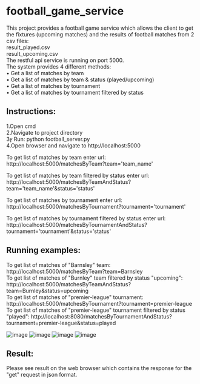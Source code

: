 # football_game_service


This project provides a football game service which allows the client to get the fixtures (upcoming matches) and the results of football matches from 2 csv files:</br>
result_played.csv </br>
result_upcoming.csv </br>
The restful api service is running on port 5000. </br>
The system provides 4 different methods: </br>
• Get a list of matches by team </br>
• Get a list of matches by team & status (played/upcoming) </br>
• Get a list of matches by tournament </br>
• Get a list of matches by tournament filtered by status </br>


## Instructions: </br>
1.Open cmd </br>
2.Navigate to project directory </br>
3ץ Run: python football_server.py </br>
4.Open browser and navigate to http://localhost:5000 </br> 


To get list of matches by team enter url:
http://localhost:5000/matchesByTeam?team='team_name' </br> 

To get list of matches by team filtered by status enter url:
http://localhost:5000/matchesByTeamAndStatus?team='team_name'&status='status' 

To get list of matches by tournament enter url:
http://localhost:5000/matchesByTournament?tournament='tournament'  </br>

To get list of matches by tournament filtered by status enter url:
http://localhost:5000/matchesByTournamentAndStatus?tournament='tournament'&status='status' 


## Running examples: </br>
To get list of matches of "Barnsley" team: http://localhost:5000/matchesByTeam?team=Barnsley </br>
To get list of matches of "Burnley" team filtered by status "upcoming": http://localhost:5000/matchesByTeamAndStatus?team=Burnley&status=upcoming </br>
To get list of matches of "premier-league" tournament: http://localhost:5000/matchesByTournament?tournament=premier-league </br>
To get list of matches of "premier-league" tournament filtered by status "played": http://localhost:8080/matchesByTournamentAndStatus?tournament=premier-league&status=played </br>


![image](https://user-images.githubusercontent.com/71599740/133821622-ceaaf01b-98d2-42f5-8ebc-b0982196f96c.png)
![image](https://user-images.githubusercontent.com/71599740/133821704-7d164678-9085-4330-a48b-5d8ef290cb44.png)
![image](https://user-images.githubusercontent.com/71599740/133821865-11a18f12-c26c-4dce-aac5-d741daa75ff0.png)
![image](https://user-images.githubusercontent.com/71599740/133821987-7b795842-40ad-4276-ad39-15f426f47f64.png)




## Result: </br>
Please see result on the web browser which contains the response for the "get" request in json format. </br>

